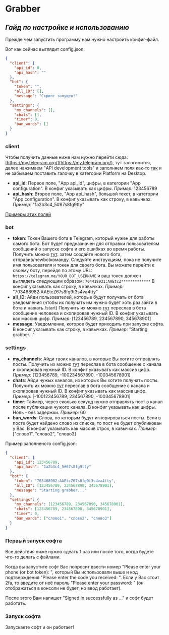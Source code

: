 # Grabber

## _Гайд по настройке и использованию_

Прежде чем запустить программу нам нужно настроить конфиг-файл.

Вот как сейчас выглядит config.json:
```json
{
  "client": {
    "api_id": 0,
    "api_hash": ""
  },
  "bot": {
    "token": "",
    "all_ID": [],
    "message": "Скрипт запущен!"
  },
  "settings": {
    "my_channels": [],
    "chats": [],
    "timer": 0,
    "ban_words": []
  }
}
```

### client
Чтобы получить данные ниже нам нужно перейти сюда: 
[https://my.telegram.org/](https://my.telegram.org/), 
тут залогинится, далее нажимаем "API development tools" и заполняем поля как-то [так](https://imgur.com/a/NCCkWrY) 
и не забываем поставить галочку в категории Platform на Desktop.
 - **api_id**: Первое поле, "App api_id", цифры, в категории "App configuration". 
В конфиг указывать как цифры. _Пример:_ 123456789
 - **api_hash**: Второе поле, "App api_hash", большой текст, в категории "App configuration". 
В конфиг указывать как строку, в кавычках. _Пример:_ "1a2b3c4_5#67s8fg9tty"

[Примеры этих полей](https://imgur.com/a/NjzxOYw)
### bot
 - **token**: Токен Вашего бота в Telegram, который нужен для работы самого бота. 
Бот будет предназначен для отправки пользователям сообщений о запуске софта и его ошибках во время работы. 
Получить можно [тут](https://t.me/BotFather). затем создайте нового бота, отправив/newbotкоманду. Следуйте инструкциям, 
пока не получите имя пользователя и токен для своего бота. 
Вы можете перейти к своему боту, перейдя по этому URL: ```https://telegram.me/YOUR_BOT_USERNAME``` 
и ваш токен должен выглядеть следующим образом: ```704418931:AAEtcZ*************```
В конфиг указывать как строку, в кавычках. _Пример:_ "703468982:AAEtcZ67s8fg9t3s4va4tty"
 - **all_ID**: Айди пользователей, которые будут получать от бота уведомления 
(чтобы их получать им нужно будет хоть раз зайти в бота и нажать /start)
Получить их можно [тут](https://t.me/myidbot) переслав в бота сообщение человека и скопировав нужный ID.
В конфиг указывать как массив цифр. _Пример:_ [123456789, 234567890, 345678901]
 - **message**: Уведомление, которое будет приходить при запуске софта.
В конфиг указывать как строку, в кавычках. _Пример:_ "Starting grabber..."
### settings
 - **my_channels**: Айди твоих каналов, в которые Вы хотите отправлять посты.
Получить их можно [тут](https://t.me/myidbot) переслав в бота сообщение с канала и скопировав нужный ID.
В конфиг указывать как массив цифр. _Пример:_ [123456789, -100234567890, -100345678901]
 - **chats**: Айди чужых каналов, из которых Вы хотите получать посты.
Получить их можно [тут](https://t.me/myidbot) переслав в бота сообщение с канала и скопировав нужный ID.
В конфиг указывать как массив цифр. _Пример:_ [-100123456789, 234567890, -100345678901]
 - **timer**: Таймер, через сколько секунд нужно отправлять пост в канал после публикации чужого канала.
В конфиг указывать как цифры. Ноль - без задержки. _Пример:_ 60
 - **ban_words**: Слова, по которым будут игнорироваться посты. 
Если в посте будет найдено слово из списка, то пост не будет опубликован у Вас.
В конфиг указывать как массив строк, в кавычках. _Пример:_ ["слово1", "слово2", "слово3]

Пример заполненого config.json:
```json
{
  "client": {
    "api_id": 123456789,
    "api_hash": "1a2b3c4_5#67s8fg9tty"
  },
  "bot": {
    "token": "703468982:AAEtcZ67s8fg9t3s4va4tty",
    "all_ID": [123456789, 234567890, 345678901],
    "message": "Starting grabber..."
  },
  "settings": {
    "my_channels": [123456789, 234567890, 345678901],
    "chats": [123456789, 234567890, 345678901],
    "timer": 0,
    "ban_words": ["слово1", "слово2", "слово3"]
  }
}
```

### Первый запуск софта

Все действия ниже нужно сдеать 1 раз или после того, когда будете что-то делать с файлами. 

Когда вы запустите софт Вас попросит ввести номер "Please enter your phone (or bot token): ", 
который Вы использовали выше и код подтверждения "Please enter the code you received: ".
Если у Вас стоит 2fa, то введите от неё пароль "Please enter your password: " (он отображаться в консоли не будет, но ввод работает).

После этого Вам напишет "Signed in successfully as ..." и софт будет работать.

### Запуск софта

Запускаете софт и он работает!
